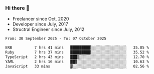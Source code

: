 ### Hi there 👋

- Freelancer since Oct, 2020
- Developer since July, 2017
- Structral Engineer since July, 2012

<!--START_SECTION:waka-->

```txt
From: 30 September 2025 - To: 07 October 2025

ERB          7 hrs 41 mins   █████████░░░░░░░░░░░░░░░░   35.85 %
Ruby         7 hrs 37 mins   █████████░░░░░░░░░░░░░░░░   35.52 %
TypeScript   2 hrs 43 mins   ███▒░░░░░░░░░░░░░░░░░░░░░   12.70 %
YAML         2 hrs 16 mins   ██▓░░░░░░░░░░░░░░░░░░░░░░   10.63 %
JavaScript   33 mins         ▓░░░░░░░░░░░░░░░░░░░░░░░░   02.56 %
```

<!--END_SECTION:waka-->
